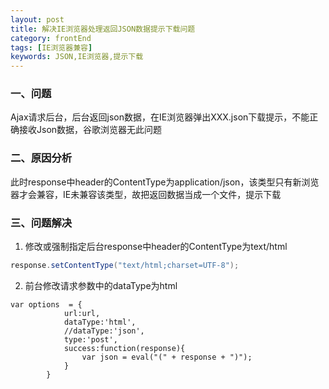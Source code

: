 ```yaml
---
layout: post
title: 解决IE浏览器处理返回JSON数据提示下载问题
category: frontEnd
tags: [IE浏览器兼容]
keywords: JSON,IE浏览器,提示下载
---
```


### 一、问题
Ajax请求后台，后台返回json数据，在IE浏览器弹出XXX.json下载提示，不能正确接收Json数据，谷歌浏览器无此问题

### 二、原因分析
此时response中header的ContentType为application/json，该类型只有新浏览器才会兼容，IE未兼容该类型，故把返回数据当成一个文件，提示下载

### 三、问题解决
1. 修改或强制指定后台response中header的ContentType为text/html
```java
response.setContentType("text/html;charset=UTF-8");
```
2. 前台修改请求参数中的dataType为html
```
var options  = {
			url:url,
			dataType:'html',
			//dataType:'json',
			type:'post',
			success:function(response){
				var json = eval("(" + response + ")");
			}
		}
						
```
